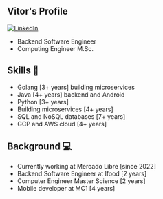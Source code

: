 ## Vitor's Profile

[![LinkedIn](https://img.shields.io/badge/LinkedIn-0077B5?style=for-the-badge&logo=linkedin&logoColor=white)](https://www.linkedin.com/in/vitor-hm-rodrigues/)

- Backend Software Engineer 
- Computing Engineer M.Sc.

## Skills 🧠

- Golang [3+ years] building microservices
- Java [4+ years] backend and Android
- Python [3+ years]
- Building microservices [4+ years]
- SQL and NoSQL databases [7+ years]
- GCP and AWS cloud [4+ years]

## Background  💻

- Currently working at Mercado Libre [since 2022]
- Backend Software Engineer at Ifood [2 years]
- Computer Engineer Master Science [2 years]
- Mobile developer at MC1 [4 years]
